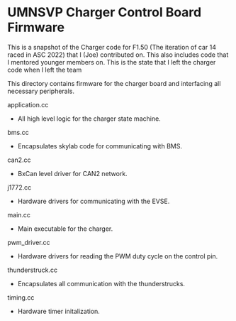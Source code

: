 # UMNSVP Charger Control Board Firmware

This is a snapshot of the Charger code for F1.50 (The iteration of car 14 raced in ASC 2022) that I (Joe) contributed on. 
This also includes code that I mentored younger members on. This is the state that I left the charger code when I left the team



This directory contains firmware for the charger board and interfacing all necessary peripherals.

application.cc
* All high level logic for the charger state machine.

bms.cc
* Encapsulates skylab code for communicating with BMS.

can2.cc
* BxCan level driver for CAN2 network.

j1772.cc
* Hardware drivers for communicating with the EVSE.

main.cc
* Main executable for the charger.

pwm_driver.cc
* Hardware drivers for reading the PWM duty cycle on the control pin.

thunderstruck.cc
* Encapsulates all communication with the thunderstrucks.

timing.cc
* Hardware timer initalization.